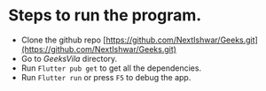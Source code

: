 # Steps to run the program.
* Clone the github repo [https://github.com/NextIshwar/Geeks.git](https://github.com/NextIshwar/Geeks.git)
* Go to *GeeksVila* directory.
* Run `Flutter pub get` to get all the dependencies.
* Run `Flutter run` or press `F5` to debug the app.
